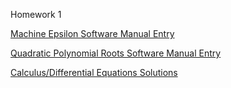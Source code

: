 Homework 1

[Machine Epsilon Software Manual Entry](https://github.com/CamWeil/math4610/blob/master/softwaremanual/nmmaceps.md)

[Quadratic Polynomial Roots Software Manual Entry](https://github.com/CamWeil/math4610/blob/master/softwaremanual/nmqproots.md)

[Calculus/Differential Equations Solutions](https://github.com/CamWeil/math4610/blob/master/homework/nmhw1.pdf)

